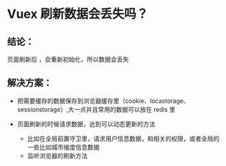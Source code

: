 # Vuex 刷新数据会丢失吗？

<article-info/>

## 结论：

页面刷新后 ，会重新初始化，所以数据会丢失

## 解决方案：

- 把需要缓存的数据保存到浏览器缓存里（cookie、locastorage、sessionstorage）,大一点并且常用的数据可以放在 redis 里

- 页面刷新的时候请求数据，达到可以动态更新的方法

  - 比如在全局前置守卫里，请求用户信息数据，和相关的权限，或者全局的一些比如城市维度信息数据
  - 监听浏览器的刷新方法
